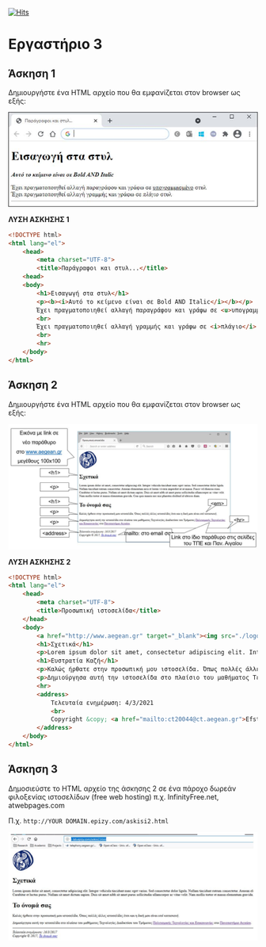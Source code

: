 [![Hits](https://hits.seeyoufarm.com/api/count/incr/badge.svg?url=https%3A%2F%2Feffie375.github.io%2FTPTE-AEGEAN&count_bg=%23E3802B&title_bg=%2307359E&icon=internetarchive.svg&icon_color=%23E7E7E7&title=%CE%A0%CF%81%CE%BF%CE%B2%CE%BF%CE%BB%CE%AD%CF%82&edge_flat=false)](https://hits.seeyoufarm.com)

# Εργαστήριο 3

## Άσκηση 1

Δημιουργήστε ένα HTML αρχείο που θα εμφανίζεται στον browser ως εξής:

![Lab 3 Exercise 1](../images/lab3-ex1.png)

**ΛΥΣΗ ΑΣΚΗΣΗΣ 1**

```html
<!DOCTYPE html>
<html lang="el">
    <head>
        <meta charset="UTF-8">
        <title>Παράγραφοι και στυλ...</title>
    <head>
    <body>
        <h1>Εισαγωγή στα στυλ</h1>
        <p><b><i>Αυτό το κείμενο είναι σε Bold AND Italic</i></b></p>
        Έχει πραγματοποιηθεί αλλαγή παραγράφου και γράφω σε <u>υπογραμμισμένο</u> στυλ
        <br>
        Έχει πραγματοποιηθεί αλλαγή γραμμής και γράφω σε <i>πλάγιο</i> στυλ
        <br>
        <hr>
    </body>
</html>
```

## Άσκηση 2

Δημιουργήστε ένα HTML αρχείο που θα εμφανίζεται στον browser ως εξής:

![Lab 3 Exercise 2](../images/lab3-ex2.jpg)

**ΛΥΣΗ ΑΣΚΗΣΗΣ 2**

```html
<!DOCTYPE html>
<html lang="el">
    <head>
        <meta charset="UTF-8">
        <title>Προσωπική ιστοσελίδα</title>
    </head>
    <body>
        <a href="http://www.aegean.gr" target="_blank"><img src="./logo.png" width=100 height=100></a>
        <h1>Σχετικά</h1>
        <p>Lorem ipsum dolor sit amet, consectetur adipiscing elit. Integer vehicula tincidunt nunc eget varius. Sed consectetur dolor ligula. Nullam tincidunt rutrum consectetur. Aenean elementum arcu et lorem viverra imperdiet ut ut massa. Fusce vel rhoncus risus. Curabitur et luctus purus. Nullam sit amet dictum sapien. Duis sit amet nibh sit amet purus sollicitudin ullamcorper ac vitae velit. Nam mollis tortor et massa elementum gravida. Cras quis mauris nec nisi pharetra eleifend id ultrices diam. </p>
        <h1>Ευστρατία Καζή</h1>
        <p>Καλώς ήρθατε στην προσωπική μου ιστοσελίδα. Όπως πολλές άλλες ιστοσελίδες έτσι και η δική μου είναι <em>υπό κατασκευή</em>.</p>
        <p>Δημιούργησα αυτή την ιστοσελίδα στο πλαίσιο του μαθήματος Τεχνολογίες Διαδικτύου του Τμήματος <a href="http://www.ct.aegean.gr/">Πολιτισμικής Τεχνολογίας και Επικοινωνίας</a>στο<a href="http://www.aegean.gr">Πανεπιστήμιο Αιγαίου</a>.</p>
        <hr>
        <address>
            Τελευταία ενημέρωση: 4/3/2021
            <br>
            Copyright &copy; <a href="mailto:ct20044@ct.aegean.gr">Efstratia Kazi</a>
        </address>
    </body>
</html>
```

## Άσκηση 3

Δημoσιεύστε το HTML αρχείο της άσκησης 2 σε ένα πάροχο δωρεάν φιλοξενίας ιστοσελίδων (free web hosting) π.χ. InfinityFree.net, atwebpages.com

Π.χ. `http://YOUR DOMAIN.epizy.com/askisi2.html`

![Lab 3 Exercise 3](../images/lab3-ex3.jpg)

